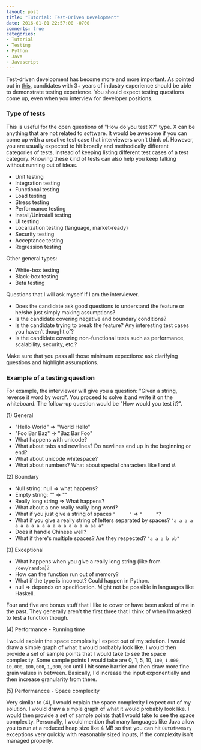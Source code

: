 ```yaml
---
layout: post
title: "Tutorial: Test-Driven Development"
date: 2016-01-01 22:57:00 -0700
comments: true
categories: 
- Tutorial
- Testing
- Python
- Java
- Javascript
---
```


<!-- Reference:
Evernote: "QE cheat sheet"
-->

Test-driven development has become more and more important. 
As pointed out in [this](/syllabus/), candidates with 3+ years of industry experience should be able to demonstrate testing experience.
You should expect testing questions come up, even when you interview for developer positions.

<!--more-->

### Type of tests

This is useful for the open questions of "How do you test X?" type.
X can be anything that are not related to software. 
It would be awesome if you can come up with a creative test case that interviewers won't think of.
However, you are usually expected to hit broadly and methodically different categories of tests, instead of keeping listing different test cases of a test category.
Knowing these kind of tests can also help you keep talking without running out of ideas.
 
* Unit testing
* Integration testing
* Functional testing
* Load testing
* Stress testing
* Performance testing
* Install/Uninstall testing
* UI testing
* Localization testing (language, market-ready)
* Security testing
* Acceptance testing
* Regression testing

Other general types:

* White-box testing
* Black-box testing
* Beta testing

Questions that I will ask myself if I am the interviewer. 

* Does the candidate ask good questions to understand the feature or he/she just simply making assumptions?  
* Is the candidate covering negative and boundary conditions? 
* Is the candidate trying to break the feature? Any interesting test cases you haven’t thought of?
* Is the candidate covering non-functional tests such as performance, scalability, security, etc.?

Make sure that you pass all those minimum expections: ask clarifying questions and highlight assumptions.

### Example of a testing question

For example, the interviewer will give you a question: "Given a string, reverse it word by word". 
You proceed to solve it and write it on the whiteboard. 
The follow-up question would be "How would you test it?".

(1) General

* "Hello World" => "World Hello"
* "Foo Bar Baz" => "Baz Bar Foo"
* What happens with unicode?
* What about tabs and newlines? Do newlines end up in the beginning or end?
* What about unicode whitespace?
* What about numbers? What about special characters like ! and #.

(2) Boundary

* Null string: null => what happens?
* Empty string: "" => ""
* Really long string => What happens?
* What about a one really really long word?
* What if you just give a string of spaces `"     "` => `"     "`?
* What if you give a really string of letters separated by spaces? `"a a a a a a a a a a a a a a a a a a aa a"`
* Does it handle Chinese well?
* What if there's multiple spaces? Are they respected? `"a a a b ob"`

(3) Exceptional

* What happens when you give a really long string (like from `/dev/random`)?
* How can the function run out of memory?
* What if the type is incorrect? Could happen in Python.
* null => depends on specification. Might not be possible in languages like Haskell.

Four and five are bonus stuff that I like to cover or have been asked of me in the past. 
They generally aren't the first three that I think of when I'm asked to test a function though.

(4) Performance - Running time

I would explain the space complexity I expect out of my solution. 
I would draw a simple graph of what it would probably look like. 
I would then provide a set of sample points that I would take to see the space complexity. 
Some sample points I would take are 0, 1, 5, 10, `100`, `1,000`, `10,000`, `100,000`, `1,000,000` until I hit some barrier and then draw more fine grain values in between. 
Basically, I'd increase the input exponentially and then increase granularity from there.

(5) Performancce - Space complexity

Very similar to (4), I would explain the space complexity I expect out of my solution. 
I would draw a simple graph of what it would probably look like. 
I would then provide a set of sample points that I would take to see the space complexity.
Personally, I would mention that many languages like Java allow you to run at a reduced heap size like 4 MB so that you can hit `OutOfMemory` exceptions very quickly with reasonably sized inputs, if the complexity isn't managed properly.
